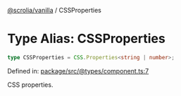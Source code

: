 [@scrolia/vanilla](../README.md) / CSSProperties

# Type Alias: CSSProperties

```ts
type CSSProperties = CSS.Properties<string | number>;
```

Defined in: [package/src/@types/component.ts:7](https://github.com/scrolia/vanilla/blob/d5b9981d7613b9946bfacdcfeac4dfdbcb0dbf18/package/src/@types/component.ts#L7)

CSS properties.
